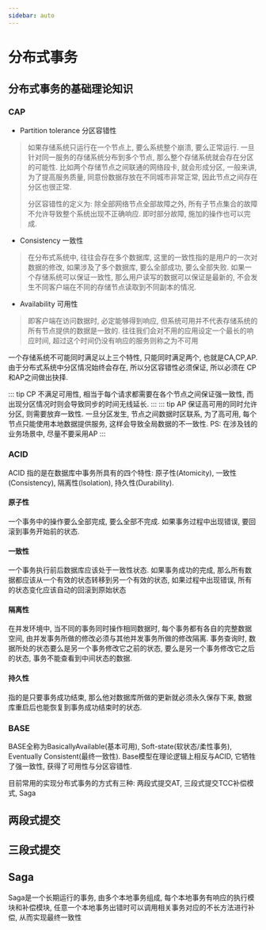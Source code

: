 ```yaml
---
sidebar: auto
---
```


# 分布式事务

## 分布式事务的基础理论知识

### CAP

- Partition tolerance 分区容错性

> 如果存储系统只运行在一个节点上, 要么系统整个崩溃, 要么正常运行. 一旦针对同一服务的存储系统分布到多个节点, 那么整个存储系统就会存在分区的可能性.
> 比如两个存储节点之间联通的网络段卡, 就会形成分区, 一般来讲, 为了提高服务质量, 同意份数据存放在不同城市非常正常, 因此节点之间存在分区也很正常. 
> 
> 分区容错性的定义为: 除全部网络节点全部故障之外, 所有子节点集合的故障不允许导致整个系统出现不正确响应. 即时部分故障, 施加的操作也可以完成. 
- Consistency 一致性

> 在分布式系统中, 往往会存在多个数据库, 这里的一致性指的是用户的一次对数据的修改, 如果涉及了多个数据库, 要么全部成功, 要么全部失败.
> 如果一个存储系统可以保证一致性, 那么用户读写的数据可以保证是最新的, 不会发生不同客户端在不同的存储节点读取到不同副本的情况. 

- Availability 可用性

> 即客户端在访问数据时, 必定能够得到响应, 但系统可用并不代表存储系统的所有节点提供的数据是一致的. 往往我们会对不用的应用设定一个最长的响应时间, 
> 超过这个时间仍没有响应的服务则称之为不可用

一个存储系统不可能同时满足以上三个特性, 只能同时满足两个, 也就是CA,CP,AP. 由于分布式系统中分区情况始终会存在, 所以分区容错性必须保证, 所以必须在
CP和AP之间做出抉择. 

::: tip CP
 不满足可用性, 相当于每个请求都需要在各个节点之间保证强一致性, 而出现分区情况时则会导致同步的时间无线延长.
:::
::: tip AP
保证高可用的同时允许分区, 则需要放弃一致性. 一旦分区发生, 节点之间数据时区联系, 为了高可用, 每个节点只能使用本地数据提供服务, 这样会导致全局数据的不一致性.
PS: 在涉及钱的业务场景中, 尽量不要采用AP
:::
### ACID

ACID 指的是在数据库中事务所具有的四个特性: 原子性(Atomicity), 一致性(Consistency), 隔离性(Isolation), 持久性(Durability).

#### 原子性

一个事务中的操作要么全部完成, 要么全部不完成. 如果事务过程中出现错误, 要回滚到事务开始前的状态.

#### 一致性

一个事务执行前后数据库应该处于一致性状态. 如果事务成功的完成, 那么所有数据都应该从一个有效的状态转移到另一个有效的状态, 如果过程中出现错误, 所有的状态变化应该自动的回滚到原始状态

#### 隔离性

在并发环境中, 当不同的事务同时操作相同数据时, 每个事务都有各自的完整数据空间, 由并发事务所做的修改必须与其他并发事务所做的修改隔离.
事务查询时, 数据所处的状态要么是另一个事务修改它之前的状态, 要么是另一个事务修改它之后的状态, 事务不能查看到中间状态的数据.
#### 持久性

指的是只要事务成功结束, 那么他对数据库所做的更新就必须永久保存下来, 数据库重启后也能恢复到事务成功结束时的状态. 

### BASE

BASE全称为BasicallyAvailable(基本可用), Soft-state(软状态/柔性事务), Eventually Consistent(最终一致性). Base模型在理论逻辑上相反与ACID, 它牺牲了强一致性, 获得了可用性与分区容错性.

目前常用的实现分布式事务的方式有三种: 两段式提交AT, 三段式提交TCC补偿模式, Saga

## 两段式提交

## 三段式提交

## Saga

Saga是一个长期运行的事务, 由多个本地事务组成, 每个本地事务有响应的执行模块和补偿模块, 任意一个本地事务出错时可以调用相关事务对应的不长方法进行补偿, 从而实现最终一致性


